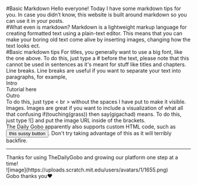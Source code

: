 #Basic Markdown
Hello everyone! Today I have some markdown tips for you. In case you didn’t know, this website is built around markdown so you can use it in your posts. <br>
#What even is markdown?
Markdown is a lightweight markup language for creating formatted text using a plain-text editor. This means that you can make your boring old text come alive by inserting images, changing how the text looks ect.<br>
#Basic markdown tips
For titles, you generally want to use a big font, like the one above. To do this, just type a # before the text, please note that this cannot be used in sentences as it's meant for stuff like titles and chapters. <br>
Line breaks. Line breaks are useful if you want to separate your text into paragraphs, for example, <br>
Intro<br>
Tutorial here<br>
Outro<br>
To do this, just type < br > without the spaces I have put to make it visible. <br>
Images. Images are great if you want to include a visualization of what all that confusing if(touching(grass)) then say(gigachad) means. To do this, just type ![] and put the image URL inside of the brackets. <br>
The Daily Gobo apparently also supports custom HTML code, such as <button>this sussy button</button>. Don't try taking advantage of this as it will terribly backfire.
<hr />
Thanks for using TheDailyGobo and growing our platform one step at a time! <br>
![image](https://uploads.scratch.mit.edu/users/avatars/1/1655.png) <br>
Gobo thanks you❤️